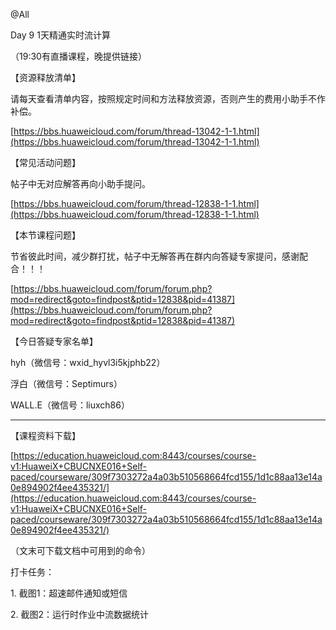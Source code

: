 @All

Day 9 1天精通实时流计算

（19:30有直播课程，晚提供链接）

【资源释放清单】

请每天查看清单内容，按照规定时间和方法释放资源，否则产生的费用小助手不作补偿。

[https://bbs.huaweicloud.com/forum/thread-13042-1-1.html](https://bbs.huaweicloud.com/forum/thread-13042-1-1.html)

【常见活动问题】

帖子中无对应解答再向小助手提问。

[https://bbs.huaweicloud.com/forum/thread-12838-1-1.html](https://bbs.huaweicloud.com/forum/thread-12838-1-1.html)

【本节课程问题】

节省彼此时间，减少群打扰，帖子中无解答再在群内向答疑专家提问，感谢配合！！！

[https://bbs.huaweicloud.com/forum/forum.php?mod=redirect&goto=findpost&ptid=12838&pid=41387](https://bbs.huaweicloud.com/forum/forum.php?mod=redirect&goto=findpost&ptid=12838&pid=41387)

【今日答疑专家名单】

hyh（微信号：wxid_hyvl3i5kjphb22）

浮白（微信号：Septimurs）

WALL.E（微信号：liuxch86）

------------------

【课程资料下载】

[https://education.huaweicloud.com:8443/courses/course-v1:HuaweiX+CBUCNXE016+Self-paced/courseware/309f7303272a4a03b510568664fcd155/1d1c88aa13e14a0e894902f4ee435321/](https://education.huaweicloud.com:8443/courses/course-v1:HuaweiX+CBUCNXE016+Self-paced/courseware/309f7303272a4a03b510568664fcd155/1d1c88aa13e14a0e894902f4ee435321/)

（文末可下载文档中可用到的命令）

打卡任务：

1\. 截图1：超速邮件通知或短信

2\. 截图2：运行时作业中流数据统计